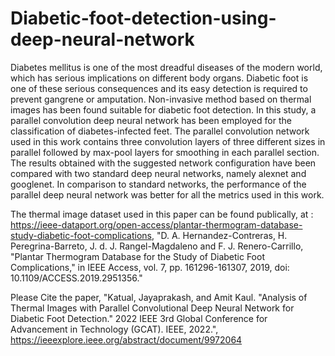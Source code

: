 # Diabetic-foot-detection-using-deep-neural-network
Diabetes mellitus is one of the most dreadful diseases of the modern world, which has serious implications on different body organs. Diabetic foot is one of these serious consequences and its easy detection is required to prevent gangrene or amputation. Non-invasive method based on thermal images has been found suitable for diabetic foot detection. In this study, a parallel convolution deep neural network has been employed for the classification of diabetes-infected feet. The parallel convolution network used in this work contains three convolution layers of three different sizes in parallel followed by max-pool layers for smoothing in each parallel section. The results obtained with the suggested network configuration have been compared with two standard deep neural networks, namely alexnet and googlenet. In comparison to standard networks, the performance of the parallel deep neural network was better for all the metrics used in this work.

The thermal image dataset used in this paper can be found publically, at : https://ieee-dataport.org/open-access/plantar-thermogram-database-study-diabetic-foot-complications,  "D. A. Hernandez-Contreras, H. Peregrina-Barreto, J. d. J. Rangel-Magdaleno and F. J. Renero-Carrillo, "Plantar Thermogram Database for the Study of Diabetic Foot Complications," in IEEE Access, vol. 7, pp. 161296-161307, 2019, doi: 10.1109/ACCESS.2019.2951356."


Please Cite the paper, "Katual, Jayaprakash, and Amit Kaul. "Analysis of Thermal Images with Parallel Convolutional Deep Neural Network for Diabetic Foot Detection." 2022 IEEE 3rd Global Conference for Advancement in Technology (GCAT). IEEE, 2022.",    https://ieeexplore.ieee.org/abstract/document/9972064

